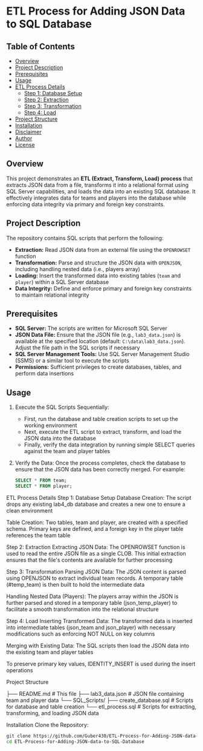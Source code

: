 # ETL Process for Adding JSON Data to SQL Database

## Table of Contents
- [Overview](#overview)
- [Project Description](#project-description)
- [Prerequisites](#prerequisites)
- [Usage](#usage)
- [ETL Process Details](#etl-process-details)
  - [Step 1: Database Setup](#step-1-database-setup)
  - [Step 2: Extraction](#step-2-extraction)
  - [Step 3: Transformation](#step-3-transformation)
  - [Step 4: Load](#step-4-load)
- [Project Structure](#project-structure)
- [Installation](#installation)
- [Disclaimer](#disclaimer)
- [Author](#author)
- [License](#license)

## Overview
This project demonstrates an **ETL (Extract, Transform, Load) process** that extracts JSON data from a file, transforms it into a relational format using SQL Server capabilities, and loads the data into an existing SQL database. It effectively integrates data for teams and players into the database while enforcing data integrity via primary and foreign key constraints.

## Project Description
The repository contains SQL scripts that perform the following:
- **Extraction:** Read JSON data from an external file using the `OPENROWSET` function
- **Transformation:** Parse and structure the JSON data with `OPENJSON`, including handling nested data (i.e., players array)
- **Loading:** Insert the transformed data into existing tables (`team` and `player`) within a SQL Server database
- **Data Integrity:** Define and enforce primary and foreign key constraints to maintain relational integrity

## Prerequisites
- **SQL Server:** The scripts are written for Microsoft SQL Server
- **JSON Data File:** Ensure that the JSON file (e.g., `lab3_data.json`) is available at the specified location (default: `C:\data\lab3_data.json`). Adjust the file path in the SQL scripts if necessary
- **SQL Server Management Tools:** Use SQL Server Management Studio (SSMS) or a similar tool to execute the scripts
- **Permissions:** Sufficient privileges to create databases, tables, and perform data insertions

## Usage
1. Execute the SQL Scripts Sequentially:
   - First, run the database and table creation scripts to set up the working environment
   - Next, execute the ETL script to extract, transform, and load the JSON data into the database
   - Finally, verify the data integration by running simple SELECT queries against the team and player tables

2. Verify the Data: Once the process completes, check the database to ensure that the JSON data has been correctly merged. For example:
   ```sql
   SELECT * FROM team;
   SELECT * FROM player;

ETL Process Details
Step 1: Database Setup
Database Creation: The script drops any existing lab4_db database and creates a new one to ensure a clean environment

Table Creation: Two tables, team and player, are created with a specified schema. Primary keys are defined, and a foreign key in the player table references the team table

Step 2: Extraction
Extracting JSON Data: The OPENROWSET function is used to read the entire JSON file as a single CLOB. This initial extraction ensures that the file's contents are available for further processing

Step 3: Transformation
Parsing JSON Data: The JSON content is parsed using OPENJSON to extract individual team records. A temporary table (#temp_team) is then built to hold the intermediate data

Handling Nested Data (Players): The players array within the JSON is further parsed and stored in a temporary table (json_temp_player) to facilitate a smooth transformation into the relational structure

Step 4: Load
Inserting Transformed Data: The transformed data is inserted into intermediate tables (json_team and json_player) with necessary modifications such as enforcing NOT NULL on key columns

Merging with Existing Data: The SQL scripts then load the JSON data into the existing team and player tables

To preserve primary key values, IDENTITY_INSERT is used during the insert operations

Project Structure

├── README.md                # This file
├── lab3_data.json           # JSON file containing team and player data
└── SQL_Scripts/
    ├── create_database.sql  # Scripts for database and table creation
    └── etl_process.sql      # Scripts for extracting, transforming, and loading JSON data


Installation
Clone the Repository:
```bash
git clone https://github.com/Guber430/ETL-Process-for-Adding-JSON-data-to-SQL-Database.git
cd ETL-Process-for-Adding-JSON-data-to-SQL-Database
